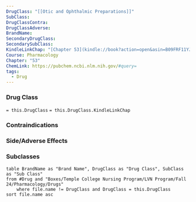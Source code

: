 ```yaml
---
DrugClass: "[[Otic and Ophthalmic Preparations]]"
SubClass: 
DrugClassContra: 
DrugClassAdverse: 
BrandName: 
SecondaryDrugClass: 
SecondarySubClass: 
KindleLinkChap: "[Chapter 53](kindle://book?action=open&asin=B09FRF11YJ&location=31890)"
Course: Pharmacology
Chapter: "53"
ChemLink: https://pubchem.ncbi.nlm.nih.gov/#query=
tags:
  - Drug
---
```

### Drug Class 
`= this.DrugClass`
	`= this.DrugClass.KindleLinkChap`

### Contraindications


### Side/Adverse Effects 


### Subclasses

```dataview
table BrandName as "Brand Name", DrugClass as "Drug Class", SubClass as "Sub Class"
from #Drug and "Boxes/Temple College Nursing Program/LVN Program/Fall 24/Pharmacology/Drugs" 
	where file.name != DrugClass and DrugClass = this.DrugClass
sort file.name asc
```

